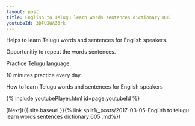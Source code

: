```yaml
---
layout: post
title: English to Telugu learn words sentences dictionary 885 
youtubeId: 3DFU2WA36rk
---
```

 
 
Helps to learn Telugu words and sentences for English speakers.

Opportunitiy to repeat the words sentences. 

Practice Telugu language. 
 
10 minutes practice every day. 
 
How to learn Telugu words and sentences for English speakers 
 
{% include youtubePlayer.html id=page.youtubeId %}
 
 
[Next]({{ site.baseurl }}{% link  split1/_posts/2017-03-05-English to telugu learn words sentences dictionary 605 .md%})
 
